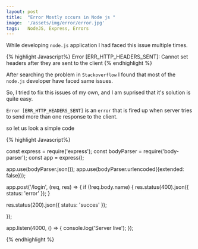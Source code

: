 ```yaml
---
layout: post
title:  "Error Mostly occurs in Node js "
image:  '/assets/img/error/error.jpg'
tags:   NodeJS, Express, Errors
---
```


While developing `node.js` application I had faced this issue multiple times. 

{% highlight Javascript%}
Error [ERR_HTTP_HEADERS_SENT]: Cannot set headers after they are sent to the client
{% endhighlight %}

After searching the problem in `Stackoverflow` I found that most of the `node.js` developer have faced same issues. 

So, I tried to fix this issues of my own, and I am suprised that it's solution is quite easy. 

`Error [ERR_HTTP_HEADERS_SENT]` is an `error` that is fired up when server tries to send more than one response to the client. 

so let us look a  simple code 

{% highlight Javascript%}

const express = require('express');
const bodyParser = require('body-parser');
const app = express();

app.use(bodyParser.json());
app.use(bodyParser.urlencoded({extended: false}));

app.post('/login', (req, res) => {
  if (!req.body.name) {
    res.status(400).json({
      status: 'error'
    });
  }

  res.status(200).json({
    status: 'succes'
  });

});

app.listen(4000, () => {
  console.log('Server live');
});

{% endhighlight %}

